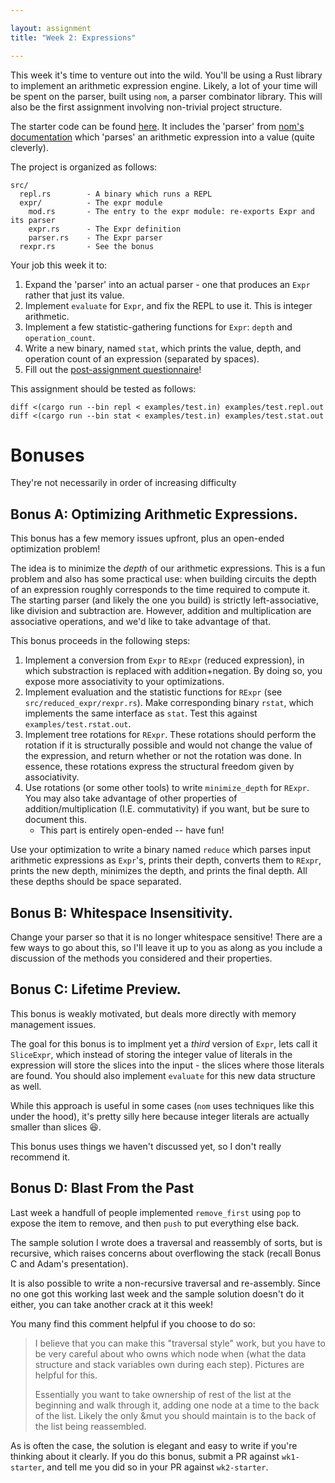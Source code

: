 ```yaml
---

layout: assignment
title: "Week 2: Expressions"

---
```


This week it's time to venture out into the wild. You'll be using a Rust
library to implement an arithmetic expression engine. Likely, a lot of your
time will be spent on the parser, built using `nom`, a parser combinator
library. This will also be the first assignment involving non-trivial project
structure.

The starter code can be found [here][wk2-github]. It includes the 'parser' from
[nom's documentation][nom] which 'parses' an arithmetic expression into a
value (quite cleverly). 

The project is organized as follows:

```
src/
  repl.rs        - A binary which runs a REPL
  expr/          - The expr module
    mod.rs       - The entry to the expr module: re-exports Expr and its parser
    expr.rs      - The Expr definition
    parser.rs    - The Expr parser
  rexpr.rs       - See the bonus
```

Your job this week it to:

   1. Expand the 'parser' into an actual parser - one that produces an `Expr`
      rather that just its value.
   1. Implement `evaluate` for `Expr`, and fix the REPL to use it. This is
      integer arithmetic.
   1. Implement a few statistic-gathering functions for `Expr`: `depth` and
      `operation_count`.
   1. Write a new binary, named `stat`, which prints the value, depth, and
      operation count of an expression (separated by spaces).
   1. Fill out the [post-assignment questionnaire][qq]!

This assignment should be tested as follows:

```
diff <(cargo run --bin repl < examples/test.in) examples/test.repl.out
diff <(cargo run --bin stat < examples/test.in) examples/test.stat.out
```

# Bonuses

They're not necessarily in order of increasing difficulty

## Bonus A: Optimizing Arithmetic Expressions.

This bonus has a few memory issues upfront, plus an open-ended optimization
problem!

The idea is to minimize the _depth_ of our arithmetic expressions. This is a
fun problem and also has some practical use: when building circuits the depth
of an expression roughly corresponds to the time required to compute it. The
starting parser (and likely the one you build) is strictly left-associative,
like division and subtraction are. However, addition and multiplication are
associative operations, and we'd like to take advantage of that.

This bonus proceeds in the following steps:

   1. Implement a conversion from `Expr` to `RExpr` (reduced expression), in
      which substraction is replaced with addition+negation. By doing so, you
      expose more associativity to your optimizations.
   2. Implement evaluation and the statistic functions for `RExpr` (see
      `src/reduced_expr/rexpr.rs`). Make corresponding binary `rstat`, which
      implements the same interface as `stat`. Test this against
      `examples/test.rstat.out`.
   3. Implement tree rotations for `RExpr`. These rotations should perform the
      rotation if it is structurally possible and would not change the value of
      the expression, and return whether or not the rotation was done. In
      essence, these rotations express the structural freedom given by
      associativity.
   4. Use rotations (or some other tools) to write `minimize_depth` for
      `RExpr`.  You may also take advantage of other properties of
      addition/multiplication (I.E. commutativity) if you want, but be sure to
      document this.
      * This part is entirely open-ended -- have fun!

Use your optimization to write a binary named `reduce` which parses input
arithmetic expressions as `Expr`'s, prints their depth, converts them to
`RExpr`, prints the new depth, minimizes the depth, and prints the final depth.
All these depths should be space separated.

## Bonus B: Whitespace Insensitivity.

Change your parser so that it is no longer whitespace sensitive! There are a few
ways to go about this, so I'll leave it up to you as along as you include a
discussion of the methods you considered and their properties.

## Bonus C: Lifetime Preview.

This bonus is weakly motivated, but deals more directly with memory management
issues.

The goal for this bonus is to implment yet a _third_ version of `Expr`, lets
call it `SliceExpr`, which instead of storing the integer value of literals in
the expression will store the slices into the input - the slices where those
literals are found. You should also implement `evaluate` for this new data
structure as well.

While this approach is useful in some cases (`nom` uses techniques like this
under the hood), it's pretty silly here because integer literals are actually
smaller than slices :laughing:.

This bonus uses things we haven't discussed yet, so I don't really recommend it.

## Bonus D: Blast From the Past

Last week a handfull of people implemented `remove_first` using `pop` to expose
the item to remove, and then `push` to put everything else back.

The sample solution I wrote does a traversal and reassembly of sorts, but is
recursive, which raises concerns about overflowing the stack (recall Bonus C and
Adam's presentation).

It is also possible to write a non-recursive traversal and re-assembly. Since no
one got this working last week and the sample solution doesn't do it either, you
can take another crack at it this week!

You many find this comment helpful if you choose to do so:

> I believe that you can make this "traversal style" work, but you have to be
> very careful about who owns which node when (what the data structure and stack
> variables own during each step). Pictures are helpful for this.
>
> Essentially you want to take ownership of rest of the list at the beginning and
> walk through it, adding one node at a time to the back of the list. Likely the
> only &mut you should maintain is to the back of the list being reassembled.

As is often the case, the solution is elegant and easy to write if you're
thinking about it clearly. If you do this bonus, submit a PR against
`wk1-starter`, and tell me you did so in your PR against `wk2-starter`.

[qq]: https://docs.google.com/forms/d/e/1FAIpQLScCi0u3luk45jpzwIi5aMOM750SJ7u5LOkt02-09Ol95tb5rQ/viewform
[wk2-github]: https://github.com/hmc-memsafe-2016f/wk2-starter
[nom]: http://rust.unhandledexpression.com/nom/
